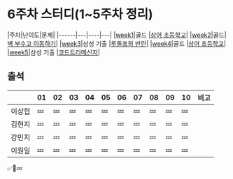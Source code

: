 # 6주차 스터디(1~5주차 정리)
|주차|난이도|문제|
|------|---|----|---|
|[week1](../week1/)|골드  |[상어 초등학교](https://www.acmicpc.net/problem/21608)|
|[week2](../week2/)|골드|[벽 부수고 이동하기](https://www.acmicpc.net/problem/2206)|
|[week3](../week3/)|삼성 기출  |[루돌프의 반란](https://www.codetree.ai/training-field/frequent-problems/problems/rudolph-rebellion/description?page=1&pageSize=20)|
|[week4](../week4/)|골드  |[상어 초등학교](https://www.acmicpc.net/problem/21608)|
|[week5](../week5/)|삼성 기출  |[코드트리메신저](https://www.codetree.ai/training-field/frequent-problems/problems/codetree-messenger/description?page=1&pageSize=20)|


## 출석

|      |01|02|03|04|05|06|07|08|09|10|비고|
|------|--|--|--|--|--|--|--|--|--|--|:--|
|이상협  |💤|💤|💤|💤|💤|💤|💤|💤|💤|💤|   |
|김현지  |💤|💤|💤|💤|💤|💤|💤|💤|💤|💤|   |
|강민지  |💤|💤|💤|💤|💤|💤|💤|💤|💤|💤|   |
|이원일  |💤|💤|💤|💤|💤|💤|💤|💤|💤|💤|   |

✅🥺💤
